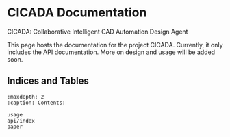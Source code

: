 # CICADA Documentation

CICADA: Collaborative Intelligent CAD Automation Design Agent

This page hosts the documentation for the project CICADA. Currently, it only includes the API documentation. More on design and usage will be added soon.

## Indices and Tables

```{toctree}
:maxdepth: 2
:caption: Contents:

usage
api/index
paper